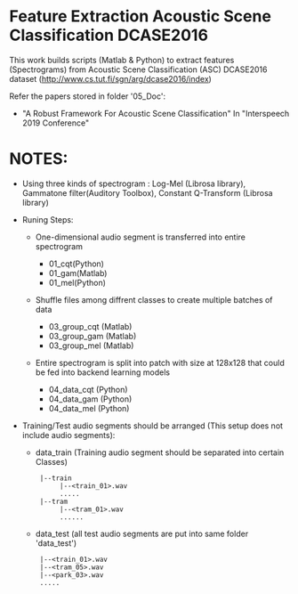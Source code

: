 # Feature Extraction Acoustic Scene Classification DCASE2016

This work builds scripts (Matlab & Python) to extract features (Spectrograms) from Acoustic Scene Classification (ASC) DCASE2016 dataset (http://www.cs.tut.fi/sgn/arg/dcase2016/index)

Refer the papers stored in folder '05_Doc':
   + "A Robust Framework For Acoustic Scene Classification" In "Interspeech 2019 Conference"
   
# NOTES:
 + Using three kinds of spectrogram : Log-Mel (Librosa library), Gammatone filter(Auditory Toolbox), Constant Q-Transform (Librosa library)
 
 + Runing Steps:
    + One-dimensional audio segment is transferred into entire spectrogram
        + 01_cqt(Python) 
        + 01_gam(Matlab) 
        + 01_mel(Python)
    
    + Shuffle files among diffrent classes to create multiple batches of data
        + 03_group_cqt (Matlab) 
        + 03_group_gam (Matlab) 
        + 03_group_mel (Matlab) 
        
    + Entire spectrogram is split into patch with size at 128x128 that could be fed into backend learning models 
        + 04_data_cqt (Python)
        + 04_data_gam (Python)
        + 04_data_mel (Python)
        
 + Training/Test audio segments should be arranged (This setup does not include audio segments):

   + data_train (Training audio segment should be separated into certain Classes)
    
          |--train         
               |--<train_01>.wav               
               .....
          |--tram
               |--<tram_01>.wav
               ......
          
   + data_test (all test audio segments are put into same folder 'data_test')
    
          |--<train_01>.wav
          |--<tram_05>.wav
          |--<park_03>.wav
          .....
